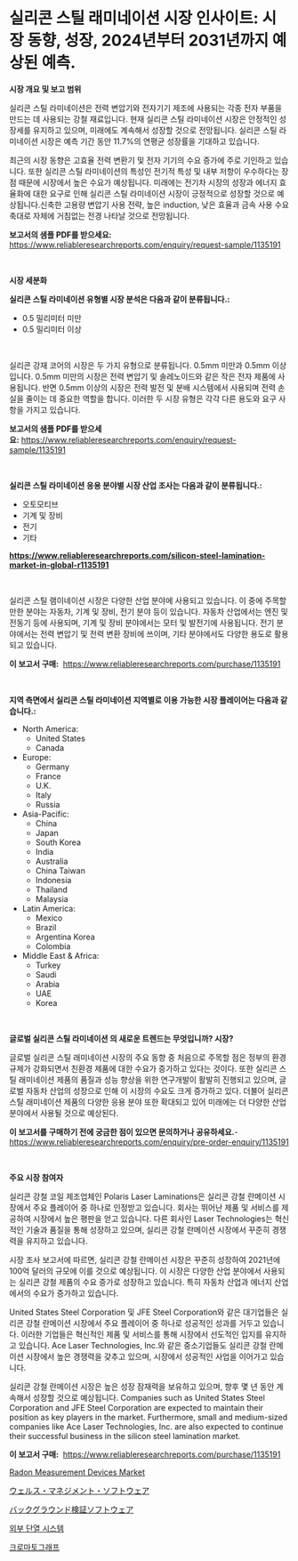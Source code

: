 <p><h1>실리콘 스틸 래미네이션 시장 인사이트: 시장 동향, 성장, 2024년부터 2031년까지 예상된 예측.</h1></p><p><strong>시장 개요 및 보고 범위</strong></p>
<p><p>실리콘 스틸 라미네이션은 전력 변압기와 전자기기 제조에 사용되는 각종 전자 부품을 만드는 데 사용되는 강철 재료입니다. 현재 실리콘 스틸 라미네이션 시장은 안정적인 성장세를 유지하고 있으며, 미래에도 계속해서 성장할 것으로 전망됩니다. 실리콘 스틸 라미네이션 시장은 예측 기간 동안 11.7%의 연평균 성장률을 기대하고 있습니다.</p><p>최근의 시장 동향은 고효율 전력 변환기 및 전자 기기의 수요 증가에 주로 기인하고 있습니다. 또한 실리콘 스틸 라미네이션의 특성인 전기적 특성 및 내부 저항이 우수하다는 장점 때문에 시장에서 높은 수요가 예상됩니다. 미래에는 전기차 시장의 성장과 에너지 효율화에 대한 요구로 인해 실리콘 스틸 라미네이션 시장이 긍정적으로 성장할 것으로 예상됩니다.신축한 고용량 변압기 사용 전략, 높은 induction, 낮은 효율과 금속 사용 수요 축대로 자체에 거침없는 전경 나타날 것으로 전망됩니다. </p></p>
<p><strong>보고서의 샘플 PDF를 받으세요:</strong> <a href="https://www.reliableresearchreports.com/enquiry/request-sample/1135191">https://www.reliableresearchreports.com/enquiry/request-sample/1135191</a></p>
<p>&nbsp;</p>
<p><strong>시장 세분화</strong></p>
<p><strong>실리콘 스틸 라미네이션 유형별 시장 분석은 다음과 같이 분류됩니다.:</strong></p>
<p><ul><li>0.5 밀리미터 미만</li><li>0.5 밀리미터 이상</li></ul></p>
<p>&nbsp;</p>
<p><p>실리콘 강재 코어의 시장은 두 가지 유형으로 분류됩니다. 0.5mm 미만과 0.5mm 이상입니다. 0.5mm 미만의 시장은 전력 변압기 및 솔레노이드와 같은 작은 전자 제품에 사용됩니다. 반면 0.5mm 이상의 시장은 전력 발전 및 분배 시스템에서 사용되며 전력 손실을 줄이는 데 중요한 역할을 합니다. 이러한 두 시장 유형은 각각 다른 용도와 요구 사항을 가지고 있습니다.</p></p>
<p><strong>보고서의 샘플 PDF를 받으세요:</strong>&nbsp;<a href="https://www.reliableresearchreports.com/enquiry/request-sample/1135191">https://www.reliableresearchreports.com/enquiry/request-sample/1135191</a></p>
<p>&nbsp;</p>
<p><strong> 실리콘 스틸 라미네이션 응용 분야별 시장 산업 조사는 다음과 같이 분류됩니다.:</strong></p>
<p><ul><li>오토모티브</li><li>기계 및 장비</li><li>전기</li><li>기타</li></ul></p>
<p><strong><a href="https://www.reliableresearchreports.com/silicon-steel-lamination-market-in-global-r1135191">https://www.reliableresearchreports.com/silicon-steel-lamination-market-in-global-r1135191</a></strong></p>
<p>&nbsp;</p>
<p><p>실리콘 스틸 램이네이션 시장은 다양한 산업 분야에 사용되고 있습니다. 이 중에 주목할 만한 분야는 자동차, 기계 및 장비, 전기 분야 등이 있습니다. 자동차 산업에서는 엔진 및 전동기 등에 사용되며, 기계 및 장비 분야에서는 모터 및 발전기에 사용됩니다. 전기 분야에서는 전력 변압기 및 전력 변환 장비에 쓰이며, 기타 분야에서도 다양한 용도로 활용되고 있습니다.</p></p>
<p><strong>이 보고서 구매:</strong>&nbsp; <a href="https://www.reliableresearchreports.com/purchase/1135191">https://www.reliableresearchreports.com/purchase/1135191</a></p>
<p>&nbsp;</p>
<p><strong>지역 측면에서 실리콘 스틸 라미네이션 지역별로 이용 가능한 시장 플레이어는 다음과 같습니다.:</strong></p>
<p><ul>
    <li>
        North America:
        <ul>
            <li>United States</li>
            <li>Canada</li>
        </ul>
    </li>
    <li>
        Europe:
        <ul>
            <li>Germany</li>
            <li>France</li>
            <li>U.K.</li>
            <li>Italy</li>
            <li>Russia</li>
        </ul>
    </li>
    <li>
        Asia-Pacific:
        <ul>
            <li>China</li>
            <li>Japan</li>
            <li>South Korea</li>
            <li>India</li>
            <li>Australia</li>
            <li>China Taiwan</li>
            <li>Indonesia</li>
            <li>Thailand</li>
            <li>Malaysia</li>
        </ul>
    </li>
    <li>
        Latin America:
        <ul>
            <li>Mexico</li>
            <li>Brazil</li>
            <li>Argentina Korea</li>
            <li>Colombia</li>
        </ul>
    </li>
    <li>
        Middle East & Africa:
        <ul>
            <li>Turkey</li>
            <li>Saudi</li>
            <li>Arabia</li>
            <li>UAE</li>
            <li>Korea</li>
        </ul>
    </li>
    </ul></p>
<p>&nbsp;</p>
<p><strong>글로벌 실리콘 스틸 라미네이션 의 새로운 트렌드는 무엇입니까? 시장?</strong></p>
<p><p>글로벌 실리콘 스틸 래미네이션 시장의 주요 동향 중 처음으로 주목할 점은 정부의 환경 규제가 강화되면서 친환경 제품에 대한 수요가 증가하고 있다는 것이다. 또한 실리콘 스틸 래미네이션 제품의 품질과 성능 향상을 위한 연구개발이 활발히 진행되고 있으며, 글로벌 자동차 산업의 성장으로 인해 이 시장의 수요도 크게 증가하고 있다. 더불어 실리콘 스틸 래미네이션 제품의 다양한 응용 분야 또한 확대되고 있어 미래에는 더 다양한 산업 분야에서 사용될 것으로 예상된다.</p></p>
<p><strong>이 보고서를 구매하기 전에 궁금한 점이 있으면 문의하거나 공유하세요.</strong>- <a href="https://www.reliableresearchreports.com/enquiry/pre-order-enquiry/1135191">https://www.reliableresearchreports.com/enquiry/pre-order-enquiry/1135191</a></p>
<p>&nbsp;</p>
<p><strong>주요 시장 참여자</strong></p>
<p><p>실리콘 강철 코일 제조업체인 Polaris Laser Laminations은 실리콘 강철 란메이션 시장에서 주요 플레이어 중 하나로 인정받고 있습니다. 회사는 뛰어난 제품 및 서비스를 제공하여 시장에서 높은 평판을 얻고 있습니다. 다른 회사인 Laser Technologies는 혁신적인 기술과 품질을 통해 성장하고 있으며, 실리콘 강철 란메이션 시장에서 꾸준히 경쟁력을 유지하고 있습니다.</p><p>시장 조사 보고서에 따르면, 실리콘 강철 란메이션 시장은 꾸준히 성장하여 2021년에 100억 달러의 규모에 이를 것으로 예상됩니다. 이 시장은 다양한 산업 분야에서 사용되는 실리콘 강철 제품의 수요 증가로 성장하고 있습니다. 특히 자동차 산업과 에너지 산업에서의 수요가 증가하고 있습니다.</p><p>United States Steel Corporation 및 JFE Steel Corporation와 같은 대기업들은 실리콘 강철 란메이션 시장에서 주요 플레이어 중 하나로 성공적인 성과를 거두고 있습니다. 이러한 기업들은 혁신적인 제품 및 서비스를 통해 시장에서 선도적인 입지를 유지하고 있습니다. Ace Laser Technologies, Inc.와 같은 중소기업들도 실리콘 강철 란메이션 시장에서 높은 경쟁력을 갖추고 있으며, 시장에서 성공적인 사업을 이어가고 있습니다.</p><p>실리콘 강철 란메이션 시장은 높은 성장 잠재력을 보유하고 있으며, 향후 몇 년 동안 계속해서 성장할 것으로 예상됩니다. Companies such as United States Steel Corporation and JFE Steel Corporation are expected to maintain their position as key players in the market. Furthermore, small and medium-sized companies like Ace Laser Technologies, Inc. are also expected to continue their successful business in the silicon steel lamination market.</p></p>
<p><strong>이 보고서 구매:</strong>&nbsp;&nbsp;<a href="https://www.reliableresearchreports.com/purchase/1135191">https://www.reliableresearchreports.com/purchase/1135191</a></p>
<p><p><a href="https://github.com/dx0328/Market-Research-Report-List-2/blob/main/radon-measurement-devices-market.md">Radon Measurement Devices Market</a></p><p><a href="https://medium.com/@aaronanfotrrd897367/%E8%B2%A1%E7%94%A3%E7%AE%A1%E7%90%86%E3%82%BD%E3%83%95%E3%83%88%E3%82%A6%E3%82%A7%E3%82%A2%E5%B8%82%E5%A0%B4%E3%81%AE%E5%B1%95%E6%9C%9B-%E7%94%A3%E6%A5%AD%E6%A6%82%E8%A6%81%E3%81%A8%E4%BA%88%E6%B8%AC-2024%E5%B9%B4%E3%81%8B%E3%82%892031%E5%B9%B4%E3%81%BE%E3%81%A7-b9ce1fa83d0d">ウェルス・マネジメント・ソフトウェア</a></p><p><a href="https://medium.com/@levihamilton5801940/%E8%83%8C%E6%99%AF%E7%A2%BA%E8%AA%8D%E3%82%BD%E3%83%95%E3%83%88%E3%82%A6%E3%82%A7%E3%82%A2%E5%B8%82%E5%A0%B4%E3%81%AE%E5%88%86%E6%9E%90%E3%81%8A%E3%82%88%E3%81%B32024%E5%B9%B4%E3%81%8B%E3%82%892031%E5%B9%B4%E3%81%BE%E3%81%A7%E3%81%AE%E4%BA%88%E6%B8%AC%E3%81%95%E3%82%8C%E3%82%8B%E8%A6%8F%E6%A8%A1-d0d8065f4d1b">バックグラウンド検証ソフトウェア</a></p><p><a href="https://github.com/fernandotryO5lson96765/Market-Research-Report-List-1/blob/main/805623326607.md">외부 단열 시스템</a></p><p><a href="https://medium.com/@electat2023/%ED%81%AC%EB%A1%9C%EB%A7%88%ED%86%A0%EA%B7%B8%EB%9E%98%ED%94%84-%EC%8B%9C%EC%9E%A5-%EC%8B%9C%EC%9E%A5-cagr-%EC%8B%9C%EC%9E%A5-%ED%8A%B8%EB%A0%8C%EB%93%9C-%EB%B0%8F-%EC%84%B1%EC%9E%A5-%EC%A0%84%EB%9E%B5%EC%97%90-%EB%8C%80%ED%95%9C-%ED%86%B5%EC%B0%B0%EB%A0%A5-704e4d2d18d1">크로마토그래프</a></p></p>